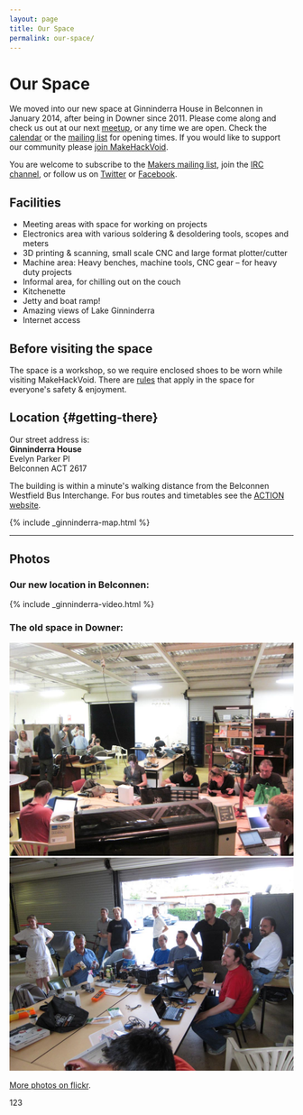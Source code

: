 ```yaml
---
layout: page
title: Our Space
permalink: our-space/
---
```


Our Space
=========

We moved into our new space at Ginninderra House in Belconnen in January 2014, after being in Downer since 2011. Please come along and check us out at our next [meetup](/meetings/), or any time we are open. Check the [calendar](/#calendar) or the [mailing list](/contacts/#mailing_lists) for opening times. If you would like to support our community please [join MakeHackVoid](/join/).

You are welcome to subscribe to the [Makers mailing list](/contacts/#mailing-list), join the
[IRC channel](/contacts/#irc-channel), or follow us on [Twitter](http://twitter.com/makehackvoid) or [Facebook](http://www.facebook.com/group.php?gid=357947732276).

Facilities
----------

-   Meeting areas with space for working on projects
-   Electronics area with various soldering & desoldering tools, scopes and meters
-   3D printing & scanning, small scale CNC and large format plotter/cutter
-   Machine area: Heavy benches, machine tools, CNC gear – for
    heavy duty projects
-   Informal area, for chilling out on the couch
-   Kitchenette
-   Jetty and boat ramp!
-   Amazing views of Lake Ginninderra
-   Internet access


Before visiting the space
-------------------------

The space is a workshop, so we require enclosed shoes to be worn while visiting MakeHackVoid. There are [rules](https://wiki.makehackvoid.com/policy:start) that apply in the space for everyone's safety & enjoyment. 

Location {#getting-there}
--------

Our street address is:  
**Ginninderra House**  
Evelyn Parker Pl  
Belconnen ACT 2617  

The building is within a minute's walking distance from the Belconnen Westfield Bus Interchange. For bus routes and timetables see the [ACTION website](http://www.action.act.gov.au/).

{% include _ginninderra-map.html %}

----

Photos
------

### Our new location in Belconnen: ###
{% include _ginninderra-video.html %}

### The old space in Downer: ###

![People in the space](/files/our-space/space-people-1.jpg)
![People in the space](/files/our-space/space-people-3.jpg)

[More photos on flickr](http://www.flickr.com/groups/makehackvoid/).

123
